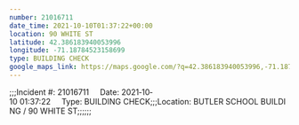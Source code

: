 ```yaml
---
number: 21016711
date_time: 2021-10-10T01:37:22+00:00
location: 90 WHITE ST
latitude: 42.386183940053996
longitude: -71.18784523158699
type: BUILDING CHECK
google_maps_link: https://maps.google.com/?q=42.386183940053996,-71.18784523158699
---
```


;;;Incident #: 21016711     Date: 2021‐10‐10 01:37:22     Type: BUILDING CHECK;;;Location: BUTLER SCHOOL BUILDING / 90 WHITE ST;;;;;;
